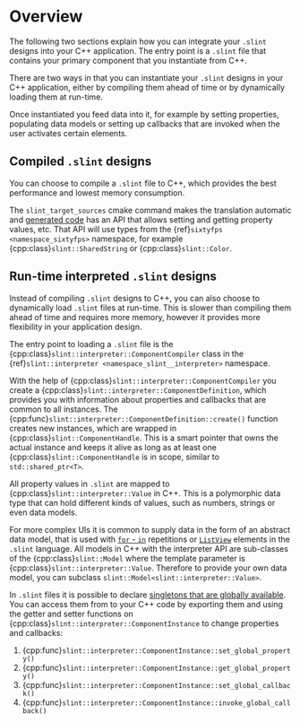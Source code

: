 
# Overview

The following two sections explain how you can integrate your `.slint` designs into your
C++ application. The entry point is a `.slint` file that contains your primary component
that you instantiate from C++.

There are two ways in that you can instantiate your `.slint` designs in your C++ application,
either by compiling them ahead of time or by dynamically loading them at run-time.

Once instantiated you feed data into it, for example by setting properties, populating
data models or setting up callbacks that are invoked when the user activates certain elements.


## Compiled `.slint` designs

You can choose to compile a `.slint` file to C++, which provides the best performance
and lowest memory consumption.

The `slint_target_sources` cmake command makes the translation automatic
and [generated code](generated_code.md) has an API that allows setting and getting
property values, etc. That API will use types from the {ref}`sixtyfps <namespace_sixtyfps>`
namespace, for example {cpp:class}`slint::SharedString` or {cpp:class}`slint::Color`.

## Run-time interpreted `.slint` designs

Instead of compiling `.slint` designs to C++, you can also choose to dynamically load `.slint`
files at run-time. This is slower than compiling them ahead of time and requires more memory,
however it provides more flexibility in your application design.

The entry point to loading a `.slint` file is the {cpp:class}`slint::interpreter::ComponentCompiler`
class in the {ref}`slint::interpreter <namespace_slint__interpreter>` namespace.

With the help of {cpp:class}`slint::interpreter::ComponentCompiler` you create a {cpp:class}`slint::interpreter::ComponentDefinition`,
which provides you with information about properties and callbacks that are common to all instances. The
{cpp:func}`slint::interpreter::ComponentDefinition::create()` function creates new instances, which
are wrapped in {cpp:class}`slint::ComponentHandle`. This is a smart pointer that owns the actual instance
and keeps it alive as long as at least one {cpp:class}`slint::ComponentHandle` is in scope, similar to `std::shared_ptr<T>`.

All property values in `.slint` are mapped to {cpp:class}`slint::interpreter::Value` in C++. This is a
polymorphic data type that can hold different kinds of values, such as numbers, strings or even data models.

For more complex UIs it is common to supply data in the form of an abstract data model, that is used with
[`for` - `in`](markdown/langref.md#repetition) repetitions or [`ListView`](markdown/widgets.md#listview) elements in the `.slint` language.
All models in C++ with the interpreter API are sub-classes of the {cpp:class}`slint::Model` where the template
parameter is {cpp:class}`slint::interpreter::Value`. Therefore to provide your own data model, you can subclass
`slint::Model<slint::interpreter::Value>`.

In `.slint` files it is possible to declare [singletons that are globally available](markdown/langref.md#global-singletons).
You can access them from to your C++ code by exporting them and using the getter and setter functions on
{cpp:class}`slint::interpreter::ComponentInstance` to change properties and callbacks:

1. {cpp:func}`slint::interpreter::ComponentInstance::set_global_property()`
1. {cpp:func}`slint::interpreter::ComponentInstance::get_global_property()`
1. {cpp:func}`slint::interpreter::ComponentInstance::set_global_callback()`
1. {cpp:func}`slint::interpreter::ComponentInstance::invoke_global_callback()`
